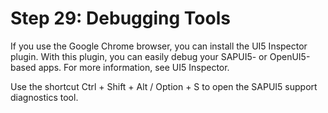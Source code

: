 # Step 29: Debugging Tools

If you use the Google Chrome browser, you can install the UI5 Inspector plugin. With this plugin, you can easily debug your SAPUI5- or OpenUI5-based apps. For more information, see UI5 Inspector.

Use the shortcut Ctrl + Shift + Alt / Option + S to open the SAPUI5 support diagnostics tool.